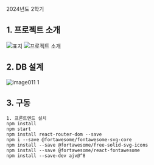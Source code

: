 2024년도 2학기
## 1. 프로젝트 소개
![표지](https://github.com/user-attachments/assets/08c02bc0-7427-4d5f-8f9d-50ebca4a3253)
![프로젝트 소개](https://github.com/user-attachments/assets/86d36337-f836-47ec-a60c-4ae88370d5f6)

## 2. DB 설계
![image011 1](https://github.com/user-attachments/assets/2a7aed78-8fcd-4418-8405-9859fbaef6d9)

## 3. 구동
```
1. 프론트엔드 설치
npm install
npm start
npm install react-router-dom --save
npm i --save @fortawesome/fontawesome-svg-core
npm install --save @fortawesome/free-solid-svg-icons
npm install --save @fortawesome/react-fontawesome
npm install --save-dev ajv@^8
```
